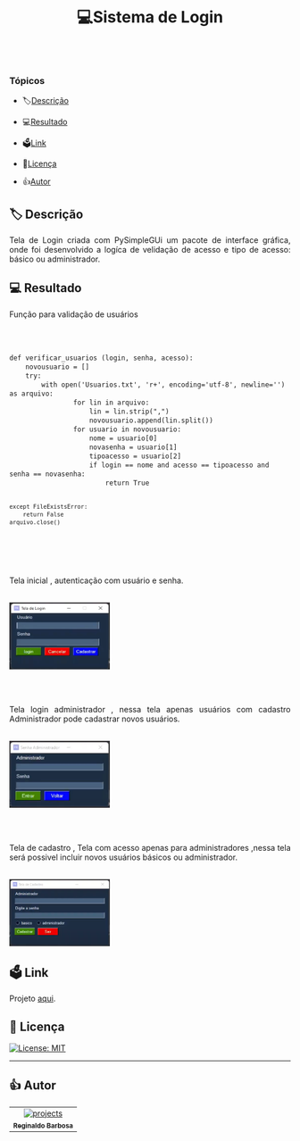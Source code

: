 


<h1 align="center">💻Sistema de Login</h1>
<br/>
<br/>
<!--<a align="center"> <img src="./img/Logo_regis.svg" alt="portfolio" width="80" height="400"/> </a>## -->

### Tópicos 

- 🏷[Descrição](#descrição)

- 💻[Resultado](#resultado)

- 🗳[Link](#link)

- 📌[Licença](#licença)

- 👍[Autor](#autor)




## 🏷 Descrição 

<p align="justify">
Tela de Login criada com PySimpleGUi um pacote de interface gráfica, onde foi desenvolvido a logíca de velidação de acesso e tipo de acesso: básico ou administrador.

</p>


## 💻 Resultado

<p align="justify">
Função para validação de usuários
</p>
</br>
<pre>
<code>
def verificar_usuarios (login, senha, acesso):
    novousuario = []
    try:
        with open('Usuarios.txt', 'r+', encoding='utf-8', newline='') as arquivo:
                for lin in arquivo:
                    lin = lin.strip(",")
                    novousuario.append(lin.split())
                for usuario in novousuario:
                    nome = usuario[0]
                    novasenha = usuario[1]
                    tipoacesso = usuario[2]
                    if login == nome and acesso == tipoacesso and senha == novasenha:
                        return True

    except FileExistsError:
        return False
    arquivo.close()
</code>
</pre>
</br>
<p align="justify">
Tela inicial , autenticação com usuário e senha.
</p>
</br>
<a align="center"> <img src="./img/Tela_inicial.png" alt="portfolio" width="180" height="120"/> </a> 

##
</br>
<p align="justify">
Tela login administrador , nessa tela apenas usuários com cadastro Administrador pode cadastrar novos usuários.
</p>
</br>
<a align="center"> <img src="./img/Tela_login_adm.png" alt="portfolio" width="180" height="120"/> </a> 

##

</br>
<p align="justify">
Tela de cadastro , Tela com acesso apenas para administradores ,nessa tela será possivel incluir novos usuários básicos ou administrador.
</p>
</br>
<a align="center"> <img src="./img/Tela_cadastro.png" alt="portfolio" width="180" height="120"/> </a> 


## 🗳 Link
 
 <p>Projeto <a href="https://github.com/Reginaldo-projects/Sistema_Login/blob/main/app.py" target="_blank">aqui</a>.</p>




## 📌 Licença

[![License: MIT](https://img.shields.io/badge/License-MIT-yellow.svg)](https://github.com/Reginaldo-projects/Sistema_Login/blob/main/LICENSE)


 ---

## 👍 Autor

<table>
  <tr>
    <td align="center">
      <a href="https://github.com/Reginaldo-projects">
        <img src="https://avatars.githubusercontent.com/u/112530481" width="100px;" alt="projects"/><br>
        <sub>
          <b>Reginaldo Barbosa</b>
        </sub>
      </a>
    </td>
  </tr>
</table>

 
